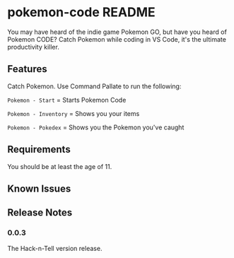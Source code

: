 # pokemon-code README

You may have heard of the indie game Pokemon GO, but have you heard of Pokemon CODE? Catch Pokemon while coding in VS Code, it's the ultimate productivity killer.

## Features

Catch Pokemon. Use Command Pallate to run the following:

`Pokemon - Start` = Starts Pokemon Code

`Pokemon - Inventory` = Shows you your items

`Pokemon - Pokedex` = Shows you the Pokemon you've caught

## Requirements

You should be at least the age of 11.

## Known Issues



## Release Notes

### 0.0.3

The Hack-n-Tell version release.